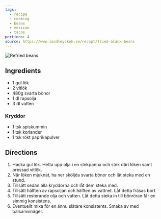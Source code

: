 ```yaml
---
tags:
  - recipe
  - cooking
  - beans
  - mexican
  - tacos
portions: 4
source: https://www.landleyskok.se/recept/fried-black-beans
---
```


![Refried beans](https://www.landleyskok.se/wp-content/uploads/2015/01/friedbeans_0D5A5926-square.jpg)

## Ingredients
- 1 gul lök
- ﻿﻿2 vitlök
- ﻿﻿480g svarta bönor
- 1 dl rapsolja
- 3 dl vatten
### Kryddor
- 1 tsk spiskummin
- ﻿﻿1 tsk koriander
- ﻿﻿1 tsk rökt paprikapulver
## Directions
1. Hacka gul lök. Hetta upp olja i en stekpanna och stek däri löken samt pressad vitlök.
2. När löken mjuknat, ha ner sköljda svarta bönor och låt steka med en stund.
3. Tillsätt sedan alla kryddorna och låt dem steka med.
4. Tillsätt hälften av rapsoljan och hälften av vattnet. Låt detta fräsas bort.
5. Tillsätt resterande olja och vatten. Låt detta steka in till bönröran får en simmig konsistens.
6. Eventuellt mixa för en ännu slätare konsistents. Smaka av med balsamvinäger.

